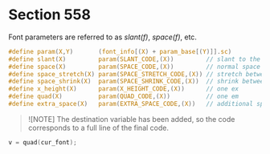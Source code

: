 # Section 558

Font parameters are referred to as *slant(f)*, *space(f)*, etc.

```c include/font_metric.h
#define param(X,Y)       (font_info[(X) + param_base[(Y)]].sc)
#define slant(X)         param(SLANT_CODE,(X))         // slant to the right, per unit distance upward
#define space(X)         param(SPACE_CODE,(X))         // normal space between words
#define space_stretch(X) param(SPACE_STRETCH_CODE,(X)) // stretch between words
#define space_shrink(X)  param(SPACE_SHRINK_CODE,(X))  // shrink between words
#define x_height(X)      param(X_HEIGHT_CODE,(X))      // one ex
#define quad(X)          param(QUAD_CODE,(X))          // one em
#define extra_space(X)   param(EXTRA_SPACE_CODE,(X))   // additional space at end of sentence
```

> ![NOTE]
> The destination variable has been added, so the code corresponds to a full line of the final code.

```c << The em width for |cur_font| >>=
v = quad(cur_font);
```
